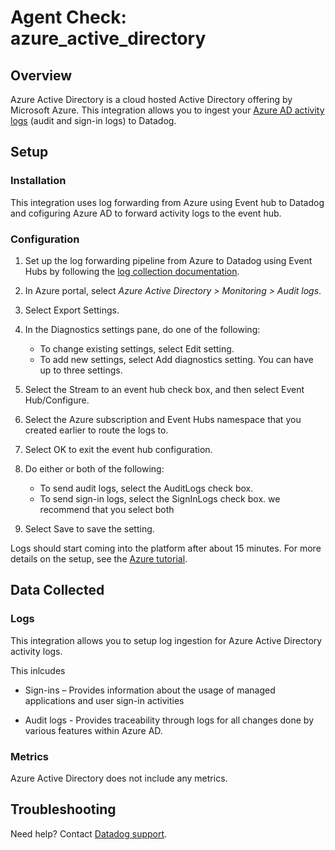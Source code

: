 # Agent Check: azure_active_directory

## Overview

Azure Active Directory is a cloud hosted Active Directory offering by Microsoft Azure.
This integration allows you to ingest your [Azure AD activity logs][1] (audit and sign-in logs) to Datadog.

## Setup

### Installation

This integration uses log forwarding from Azure using Event hub to Datadog and cofiguring Azure AD to forward activity logs to the event hub.

### Configuration

1. Set up the log forwarding pipeline from Azure to Datadog using Event Hubs by following the [log collection documentation][2].

2. In Azure portal, select _Azure Active Directory > Monitoring > Audit logs_.
   
3. Select Export Settings.

4. In the Diagnostics settings pane, do one of the following:

   - To change existing settings, select Edit setting.
   - To add new settings, select Add diagnostics setting. You can have up to three settings.

5. Select the Stream to an event hub check box, and then select Event Hub/Configure.

6. Select the Azure subscription and Event Hubs namespace that you created earlier to route the logs to.
   
7. Select OK to exit the event hub configuration.

8. Do either or both of the following:

   - To send audit logs, select the AuditLogs check box.
   - To send sign-in logs, select the SignInLogs check box.
    we recommend that you select both
  
9. Select Save to save the setting.

Logs should start coming into the platform after about 15 minutes.
For more details on the setup, see the [Azure tutorial][3].

## Data Collected

### Logs

This integration allows you to setup log ingestion for Azure Active Directory activity logs.

This inlcudes

   - Sign-ins – Provides information about the usage of managed applications and user sign-in activities

   - Audit logs - Provides traceability through logs for all changes done by various features within Azure AD.  

### Metrics

Azure Active Directory does not include any metrics.

## Troubleshooting

Need help? Contact [Datadog support][4].

[1]: https://docs.microsoft.com/en-us/azure/active-directory/reports-monitoring/overview-reports#activity-reports
[2]: https://docs.datadoghq.com/integrations/azure/?tab=eventhub#log-collection
[3]: https://docs.microsoft.com/en-us/azure/active-directory/reports-monitoring/tutorial-azure-monitor-stream-logs-to-event-hub
[4]: https://docs.datadoghq.com/help
